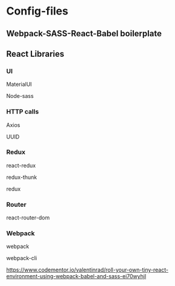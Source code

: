 # Config-files
## Webpack-SASS-React-Babel boilerplate

## React Libraries

### UI

MaterialUI

Node-sass

### HTTP calls

Axios

UUID

### Redux

react-redux 

redux-thunk

redux

### Router

react-router-dom

### Webpack 
webpack

webpack-cli


https://www.codementor.io/valentinrad/roll-your-own-tiny-react-environment-using-webpack-babel-and-sass-ei70wyhjl

